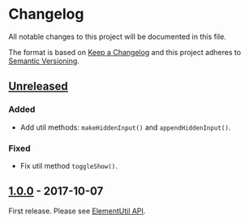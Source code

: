 # Changelog
All notable changes to this project will be documented in this file.

The format is based on [Keep a Changelog](http://keepachangelog.com/en/1.0.0/)
and this project adheres to [Semantic Versioning](http://semver.org/spec/v2.0.0.html).

## [Unreleased]
### Added
- Add util methods: `makeHiddenInput()` and `appendHiddenInput()`.

### Fixed
- Fix util method `toggleShow()`.

## [1.0.0] - 2017-10-07
First release. Please see [ElementUtil API](https://github.com/archco/element-util/tree/master/docs).

[Unreleased]: https://github.com/archco/element-util/compare/v1.0.0...HEAD
[1.0.0]: https://github.com/archco/element-util/compare/e13504e...v1.0.0
